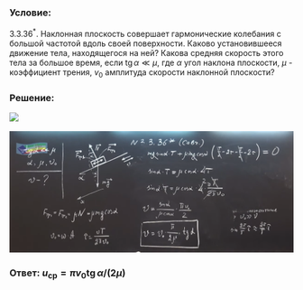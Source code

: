 ###  Условие:

$3.3.36^*.$ Наклонная плоскость совершает гармонические колебания с большой частотой вдоль своей поверхности. Каково установившееся движение тела, находящегося на ней? Какова средняя скорость этого тела за большое время, если $\operatorname{tg} \alpha\ll \mu$, где $\alpha$ угол наклона плоскости, $\mu$ - коэффициент трения, $v_0$ амплитуда скорости наклонной плоскости?

###  Решение:

![](https://www.youtube.com/embed/9Mlrq7eDTSk)

![|1841x787, 67%](../../img/3.3.36/01.png)

###  Ответ: $u_{\mathrm{cp}}=\pi v_0 \operatorname{tg} \alpha /(2 \mu )$
